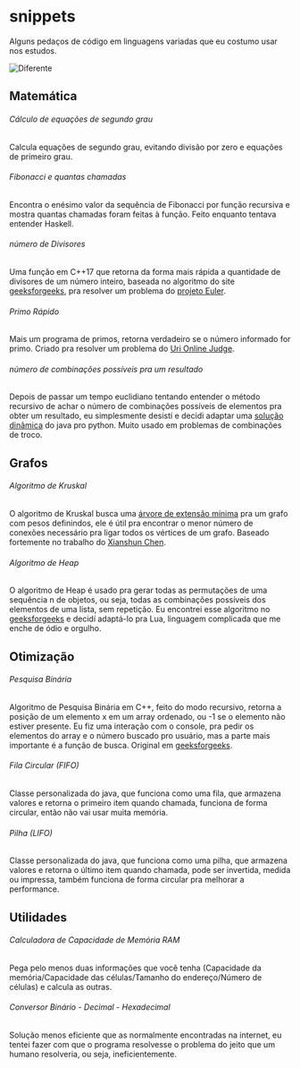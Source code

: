 # snippets

Alguns pedaços de código em linguagens variadas que eu costumo usar nos estudos.

![Diferente](https://catracalivre.com.br/wp-content/uploads/2016/11/meme-10-450x487.jpg)

## Matemática

###### Cálculo de equações de segundo grau
Calcula equações de segundo grau, evitando divisão por zero e equações de primeiro grau.

###### Fibonacci e quantas chamadas
Encontra o enésimo valor da sequência de Fibonacci por função recursiva e mostra quantas chamadas foram feitas à função. Feito enquanto tentava entender Haskell.

###### número de Divisores
Uma função em C++17 que retorna da forma mais rápida a quantidade de divisores de um número inteiro, baseada no algoritmo do site [geeksforgeeks](https://www.geeksforgeeks.org/count-divisors-n-on13/), pra resolver um problema do [projeto Euler](https://projecteuler.net).

###### Primo Rápido
Mais um programa de primos, retorna verdadeiro se o número informado for primo. Criado pra resolver um problema do [Uri Online Judge](https://www.urionlinejudge.com.br).

###### número de combinações possíveis pra um resultado
Depois de passar um tempo euclidiano tentando entender o método recursivo de achar o número de combinações possíveis de elementos pra obter um resultado, eu simplesmente desistí e decidi adaptar uma [solução dinâmica](https://stackoverflow.com/a/12501101/5471022) do java pro python. Muito usado em problemas de combinações de troco.

## Grafos

###### Algoritmo de Kruskal
O algoritmo de Kruskal busca uma [árvore de extensão mínima](https://pt.wikipedia.org/wiki/%C3%81rvore_de_extens%C3%A3o_m%C3%ADnima) pra um grafo com pesos definindos, ele é útil pra encontrar o menor número de conexões necessário pra ligar todos os vértices de um grafo. Baseado fortemente no trabalho do [Xianshun Chen](https://github.com/chen0040/lua-graph/find/master).

###### Algoritmo de Heap
O algoritmo de Heap é usado pra gerar todas as permutações de uma sequência n de objetos, ou seja, todas as combinações possíveis dos elementos de uma lista, sem repetição. Eu encontrei esse algoritmo no [geeksforgeeks](https://www.geeksforgeeks.org/heaps-algorithm-for-generating-permutations/) e decidí adaptá-lo pra Lua, linguagem complicada que me enche de ódio e orgulho.

## Otimização

###### Pesquisa Binária
Algoritmo de Pesquisa Binária em C++, feito do modo recursivo, retorna a posição de um elemento x em um array ordenado, ou -1 se o elemento não estiver presente. Eu fiz uma interação com o console, pra pedir os elementos do array e o número buscado pro usuário, mas a parte mais importante é a função de busca. Original em [geeksforgeeks](https://www.geeksforgeeks.org/binary-search/).

###### Fila Circular (FIFO)
Classe personalizada do java, que funciona como uma fila, que armazena valores e retorna o primeiro item quando chamada, funciona de forma circular, então não vai usar muita memória.

###### Pilha (LIFO)
Classe personalizada do java, que funciona como uma pilha, que armazena valores e retorna o último item quando chamada, pode ser invertida, medida ou impressa, também funciona de forma circular pra melhorar a performance.

## Utilidades

###### Calculadora de Capacidade de Memória RAM
Pega pelo menos duas informações que você tenha (Capacidade da memória/Capacidade das células/Tamanho do endereço/Número de células) e calcula as outras.

###### Conversor Binário - Decimal - Hexadecimal
Solução menos eficiente que as normalmente encontradas na internet, eu tentei fazer com que o programa resolvesse o problema do jeito que um humano resolveria, ou seja, ineficientemente.
